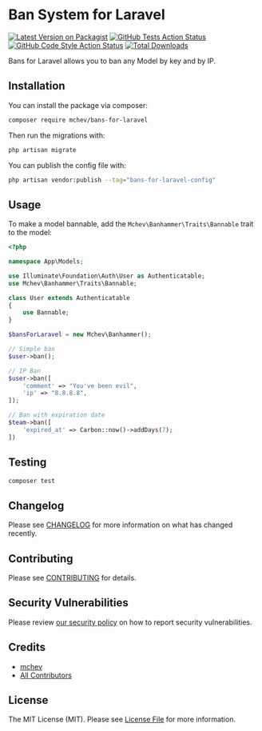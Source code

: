# Ban System for Laravel

[![Latest Version on Packagist](https://img.shields.io/packagist/v/mchev/bans-for-laravel.svg?style=flat-square)](https://packagist.org/packages/mchev/bans-for-laravel)
[![GitHub Tests Action Status](https://img.shields.io/github/actions/workflow/status/mchev/bans-for-laravel/run-tests.yml?branch=main&label=tests&style=flat-square)](https://github.com/mchev/bans-for-laravel/actions?query=workflow%3Arun-tests+branch%3Amain)
[![GitHub Code Style Action Status](https://img.shields.io/github/actions/workflow/status/mchev/bans-for-laravel/fix-php-code-style-issues.yml?branch=main&label=code%20style&style=flat-square)](https://github.com/mchev/bans-for-laravel/actions?query=workflow%3A"Fix+PHP+code+style+issues"+branch%3Amain)
[![Total Downloads](https://img.shields.io/packagist/dt/mchev/bans-for-laravel.svg?style=flat-square)](https://packagist.org/packages/mchev/bans-for-laravel)

Bans for Laravel allows you to ban any Model by key and by IP.

## Installation

You can install the package via composer:

```bash
composer require mchev/bans-for-laravel
```

Then run the migrations with:

```bash
php artisan migrate
```

You can publish the config file with:

```bash
php artisan vendor:publish --tag="bans-for-laravel-config"
```

## Usage

To make a model bannable, add the `Mchev\Banhammer\Traits\Bannable` trait to the model:
```php
<?php

namespace App\Models;

use Illuminate\Foundation\Auth\User as Authenticatable;
use Mchev\Banhammer\Traits\Bannable;

class User extends Authenticatable
{
    use Bannable;
}
```

```php
$bansForLaravel = new Mchev\Banhammer();

// Simple ban
$user->ban();

// IP Ban
$user->ban([
	'comment' => "You've been evil",
	'ip' => "8.8.8.8",
]);

// Ban with expiration date
$team->ban([
	'expired_at' => Carbon::now()->addDays(7);
])


```

## Testing

```bash
composer test
```

## Changelog

Please see [CHANGELOG](CHANGELOG.md) for more information on what has changed recently.

## Contributing

Please see [CONTRIBUTING](CONTRIBUTING.md) for details.

## Security Vulnerabilities

Please review [our security policy](../../security/policy) on how to report security vulnerabilities.

## Credits

- [mchev](https://github.com/mchev)
- [All Contributors](../../contributors)

## License

The MIT License (MIT). Please see [License File](LICENSE.md) for more information.

